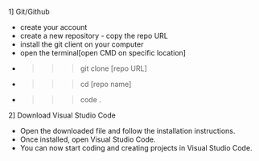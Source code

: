 1] Git/Github

- create your account
- create a new repository - copy the repo URL
- install the git client on your computer
- open the terminal[open CMD on specific location]
- >>> git clone [repo URL]
- >>> cd [repo name]
- >>> code .

2]  Download Visual Studio Code
- Open the downloaded file and follow the installation instructions.
- Once installed, open Visual Studio Code.
- You can now start coding and creating projects in Visual Studio Code.
